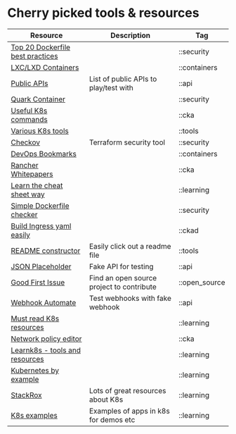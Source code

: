 # Cherry picked tools & resources

| Resource                                                                                | Description | Tag       |
| --------------------------------------------------------------------------------------- |------| ----------|
| [Top 20 Dockerfile best practices](https://sysdig.com/blog/dockerfile-best-practices/) | |::security |
| [LXC/LXD Containers](https://linuxcontainers.org/) | |::containers |
| [Public APIs](https://github.com/public-apis/public-apis) | List of public APIs to play/test with |::api |
| [Quark Container](https://github.com/QuarkContainer/Quark) |  |::security |
| [Useful K8s commands](https://iceburn.medium.com/kubectl-useful-commands-f5f47c0773f) |  |::cka |
| [Various K8s tools](https://caylent.com/50-useful-kubernetes-tools-for-2020) |  |::tools |
| [Checkov](https://github.com/bridgecrewio/checkov) | Terraform security tool |::security |
| [DevOps Bookmarks](https://www.devopsbookmarks.org/linux+open-source?utm_source=share&utm_medium=ios_app&utm_name=iossmf) |  |::containers |
| [Rancher Whitepapers](https://rancher.com/resources/#whitepapers) |  |::cka |
| [Learn the cheat sheet way](https://cheatsheet.dennyzhang.com/) |  |::learning |
| [Simple Dockerfile checker](https://www.fromlatest.io/#/) |  |::security |
| [Build Ingress yaml easily](https://ingressbuilder.jetstack.io/) |  |::ckad |
| [README constructor](https://readme.so/editor) | Easily click out a readme file  |::tools |
| [JSON Placeholder](https://jsonplaceholder.typicode.com/) | Fake API for testing  |::api |
| [Good First Issue](https://goodfirstissue.dev/) | Find an open source project to contribute  |::open_source |
| [Webhook Automate](https://webhook.site/#!/a2e14c9d-b4d4-438c-99da-c1a8f66e376e) | Test webhooks with fake webhook  |::api |
| [Must read K8s resources](https://kubernetesreadme.com/) |  |::learning |
| [Network policy editor](https://editor.cilium.io/?id=ueM67J8ZCNEb5iFZ) |  |::cka |
| [Learnk8s - tools and resources](https://learnk8s.io/kubernetes-resources) |  |::learning |
| [Kubernetes by example](https://kubernetesbyexample.com/) |  |::learning |
| [StackRox](https://www.stackrox.com/) | Lots of great resources about K8s |::learning |
| [K8s examples](https://github.com/kubernetes/examples) | Examples of apps in k8s for demos etc |::learning |
